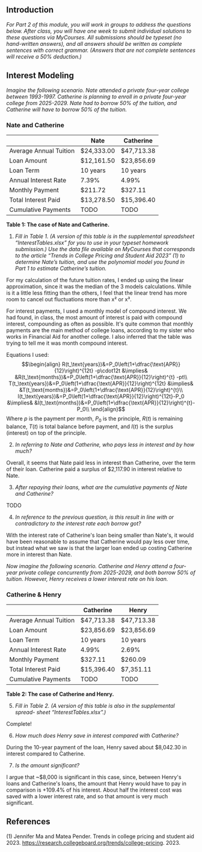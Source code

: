 
## Introduction
*For Part 2 of this module, you will work in groups to address the questions below. After class, you will have one week to submit individual solutions to these questions via MyCourses. All submissions should be typeset (no hand-written answers), and all answers should be written as complete sentences with correct grammar. (Answers that are not complete sentences will receive a 50% deduction.)*

## Interest Modeling
*Imagine the following scenario. Nate attended a private four-year college between 1993-1997. Catherine is planning to enroll in a private four-year college from 2025-2029. Nate had to borrow 50% of the tuition, and Catherine will have to borrow 50% of the tuition.*

### Nate and Catherine
|                        | Nate       | Catherine  |
| ---------------------- | ---------- | ---------- |
| Average Annual Tuition | $24,333.00 | $47,713.38 |
| Loan Amount            | $12,161.50 | $23,856.69 |
| Loan Term              | 10 years   | 10 years   |
| Annual Interest Rate   | 7.39%      | 4.99%      |
| Monthly Payment        | $211.72    | $327.11    |
| Total Interest Paid    | $13,278.50 | $15,396.40 |
| Cumulative Payments    | TODO       | TODO       |
**Table 1: The case of Nate and Catherine.**


1. *Fill in Table 1. (A version of this table is in the supplemental spreadsheet “InterestTables.xlsx” for you to use in your typeset homework submission.) Use the data file available on MyCourses that corresponds to the article “Trends in College Pricing and Student Aid 2023” (1) to determine Nate’s tuition, and use the polynomial model you found in Part 1 to estimate Catherine’s tuition.*

For my calculation of the future tuition rates, I ended up using the linear approximation, since it was the median of the 3 models calculations. While is it a little less fitting than the others, I feel that the linear trend has more room to cancel out fluctuations more than x² or x³.

For interest payments, I used a monthly model of compound interest. We had found, in class, the most amount of interest is paid with compound interest, compounding as often as possible.
It's quite common that monthly payments are the main method of college loans, according to my sister who works in Financial Aid for another college.
I also inferred that the table was trying to tell me it was month compound interest.

Equations I used:
$$\begin{align}
R(t_\text{years})&=P_0\left(1+\dfrac{\text{APR}}{12}\right)^{12t} -p\cdot12t &\implies& &R(t_\text{months})&=P_0\left(1+\dfrac{\text{APR}}{12}\right)^{t} -pt\\
T(t_\text{years})&=P_0\left(1+\dfrac{\text{APR}}{12}\right)^{12t} &\implies& &T(t_\text{months})&=P_0\left(1+\dfrac{\text{APR}}{12}\right)^{t}\\
I(t_\text{years})&=P_0\left(1+\dfrac{\text{APR}}{12}\right)^{12t}-P_0 &\implies& &I(t_\text{months})&=P_0\left(1+\dfrac{\text{APR}}{12}\right)^{t}-P_0\\
\end{align}$$
Where $p$ is the payment per month, $P_0$ is the principle, $R(t)$ is remaining balance, $T(t)$ is total balance before payment, and $I(t)$ is the surplus (interest) on top of the principle.


2. *In referring to Nate and Catherine, who pays less in interest and by how much?*

Overall, it seems that Nate paid less in interest than Catherine, over the term of their loan.
Catherine paid a surplus of $2,117.90 in interest relative to Nate.


3. *After repaying their loans, what are the cumulative payments of Nate and Catherine?*

TODO


4. *In reference to the previous question, is this result in line with or contradictory to the interest rate each borrow got?*

With the interest rate of Catherine's loan being smaller than Nate's, it would have been reasonable to assume that Catherine would pay less over time, but instead what we saw is that the larger loan ended up costing Catherine more in interest than Nate.



*Now imagine the following scenario. Catherine and Henry attend a four-year private college concurrently from 2025-2029, and both borrow 50% of tuition. However, Henry receives a lower interest rate on his loan.*

### Catherine & Henry
|                        | Catherine  | Henry      |
| ---------------------- | ---------- | ---------- |
| Average Annual Tuition | $47,713.38 | $47,713.38 |
| Loan Amount            | $23,856.69 | $23,856.69 |
| Loan Term              | 10 years   | 10 years   |
| Annual Interest Rate   | 4.99%      | 2.69%      |
| Monthly Payment        | $327.11    | $260.09    |
| Total Interest Paid    | $15,396.40 | $7,351.11  |
| Cumulative Payments    | TODO       | TODO       |
**Table 2: The case of Catherine and Henry.**


5. *Fill in Table 2. (A version of this table is also in the supplemental spread-*
*sheet “InterestTables.xlsx”.)*

Complete!


6. *How much does Henry save in interest compared with Catherine?* 

During the 10-year payment of the loan, Henry saved about $8,042.30 in interest compared to Catherine.


7. *Is the amount significant?*

I argue that ~$8,000 is significant in this case, since, between Henry's loans and Catherine's loans, the amount that Henry would have to pay in comparison is +109.4% of his interest.
About half the interest cost was saved with a lower interest rate, and so that amount is very much significant.




## References
(1) Jennifer Ma and Matea Pender. Trends in college pricing and student aid 2023. https://research.collegeboard.org/trends/college-pricing. 2023.